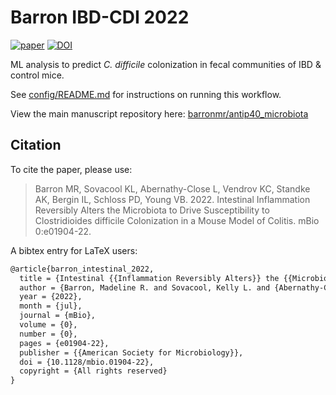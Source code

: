 # Barron IBD-CDI 2022

[![paper](https://img.shields.io/badge/paper-mBio-red)](https://doi.org/10.1128/mbio.01904-22)
[![DOI](https://zenodo.org/badge/447749271.svg)](https://zenodo.org/badge/latestdoi/447749271)

ML analysis to predict _C. difficile_ colonization in fecal communities of IBD & control mice.

See [config/README.md](config/README.md) for instructions on running this workflow.

View the main manuscript repository here: [barronmr/antip40_microbiota](https://github.com/barronmr/antip40_microbiota)

## Citation

To cite the paper, please use:

> Barron MR, Sovacool KL, Abernathy-Close L, Vendrov KC, Standke AK, Bergin IL, Schloss PD, Young VB. 2022. Intestinal Inflammation Reversibly Alters the Microbiota to Drive Susceptibility to Clostridioides difficile Colonization in a Mouse Model of Colitis. mBio 0:e01904-22.

A bibtex entry for LaTeX users:

```tex
@article{barron_intestinal_2022,
  title = {Intestinal {{Inflammation Reversibly Alters}} the {{Microbiota}} to {{Drive Susceptibility}} to {{Clostridioides}} Difficile {{Colonization}} in a {{Mouse Model}} of {{Colitis}}},
  author = {Barron, Madeline R. and Sovacool, Kelly L. and {Abernathy-Close}, Lisa and Vendrov, Kimberly C. and Standke, Alexandra K. and Bergin, Ingrid L. and Schloss, Patrick D. and Young, Vincent B.},
  year = {2022},
  month = {jul},
  journal = {mBio},
  volume = {0},
  number = {0},
  pages = {e01904-22},
  publisher = {{American Society for Microbiology}},
  doi = {10.1128/mbio.01904-22},
  copyright = {All rights reserved}
}
```
